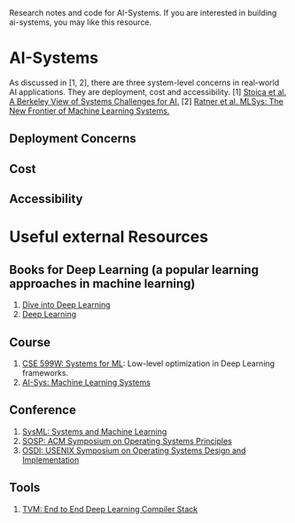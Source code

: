 Research notes and code for AI-Systems. If you are interested in building ai-systems, you may like this resource.
# AI-Systems
As discussed in [1, 2], there are three system-level concerns in real-world AI applications. They are deployment, cost and accessibility.
[1] [Stoica et al. A Berkeley View of Systems Challenges for AI.](https://arxiv.org/pdf/1712.05855.pdf)
[2] [Ratner et al. MLSys: The New Frontier of Machine Learning Systems.](https://arxiv.org/abs/1904.03257)

## Deployment Concerns
## Cost
## Accessibility

# Useful external Resources
## Books for Deep Learning (a popular learning approaches in machine learning)
1. [Dive into Deep Learning](http://d2l.ai/chapter_linear-networks/index.html)
2. [Deep Learning](http://www.deeplearningbook.org/)
## Course
1. [CSE 599W: Systems for ML](http://dlsys.cs.washington.edu/): Low-level optimization in Deep Learning frameworks.
2. [AI-Sys: Machine Learning Systems](https://ucbrise.github.io/cs294-ai-sys-fa19/#today)
## Conference
1. [SysML: Systems and Machine Learning](https://mlsys.org/Conferences/2019/index.html#body)
2. [SOSP: ACM Symposium on Operating Systems Principles](https://sosp19.rcs.uwaterloo.ca/program.html)
3. [OSDI: USENIX Symposium on Operating Systems Design and Implementation](https://www.usenix.org/conference/osdi18)
## Tools
1. [TVM: End to End Deep Learning Compiler Stack](https://tvm.apache.org/)
